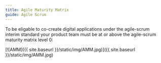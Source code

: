 ```yaml
---
title: Agile Maturity Matrix
guide: Agile Scrum
---
```


To be eligable to co-create digital applications under the agile-scrum interim standard your product team must be at or above the agile-scrum maturity matrix level 0:

[![AMM]({{ site.baseurl }}/static/img/AMM.jpg)]({{ site.baseurl }}/static/img/AMM.jpg)

